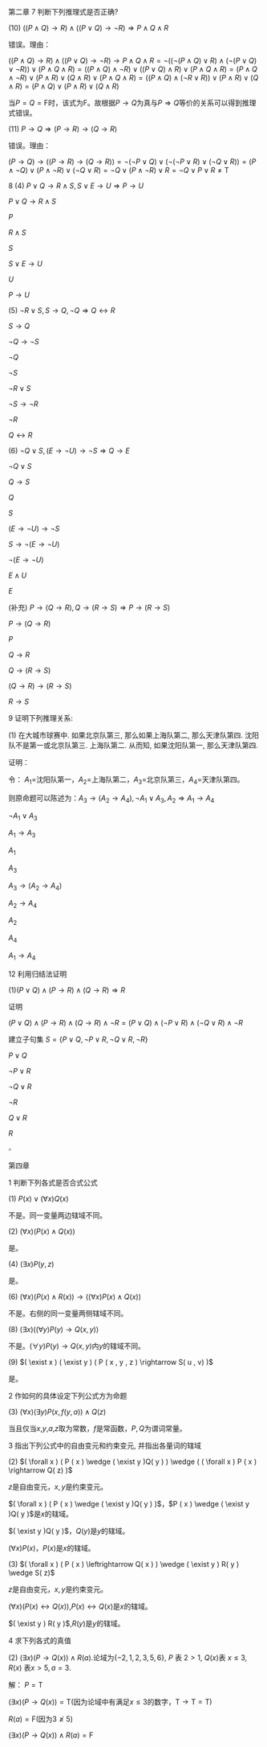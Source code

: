 第二章 
7 判断下列推理式是否正确?

(10) $((P\wedge Q)\rightarrow R)\wedge ( ( P\vee Q)\rightarrow \neg R)\Rightarrow P\wedge Q\wedge R$

错误。理由：

$((P\wedge Q)\rightarrow R)\wedge (( P\vee Q)\rightarrow \neg R)\rightarrow P\wedge Q\wedge R=\neg ((\neg (P\wedge Q)\vee R)\wedge (\neg ( P\vee Q)\vee \neg R))\vee (P\wedge Q\wedge R)=((P\wedge Q)\wedge \neg R)\vee((P\vee Q)\wedge R)\vee(P\wedge Q\wedge R)=(P\wedge Q\wedge \neg R)\vee(P\wedge R)\vee(Q\wedge R)\vee(P\wedge Q\wedge R)=((P\wedge Q)\wedge(\neg R\vee R))\vee(P\wedge R)\vee(Q\wedge R)=(P\wedge Q)\vee (P\wedge R)\vee(Q\wedge R)$

当$P=Q=\text{F}$时，该式为$\text{F}$。故根据$P\rightarrow Q$为真与$P\Rightarrow Q$等价的关系可以得到推理式错误。

(11) $P \rightarrow Q \Rightarrow ( P \rightarrow R) \rightarrow (Q \rightarrow R)$

错误。理由：

$(P \rightarrow Q) \rightarrow (( P \rightarrow R) \rightarrow (Q \rightarrow R))=\neg (\neg P\vee Q)\vee(\neg(\neg P\vee R)\vee (\neg Q\vee R))=(P\wedge \neg Q)\vee(P\wedge \neg R)\vee(\neg Q\vee R)=\neg Q\vee (P\wedge \neg R)\vee R=\neg Q\vee P\vee R\neq \text{T}$

8 
(4) $P \vee Q\rightarrow R\wedge S, S\vee E \rightarrow U \Rightarrow P \rightarrow U$

$P \vee Q\rightarrow R\wedge S$

$P$

$R\wedge S$

$S$

$S\vee E \rightarrow U$

$U$

$P\rightarrow U$

(5) $\neg R\vee S, S\rightarrow Q, \neg Q\Rightarrow Q \leftrightarrow R$

$S\rightarrow Q$

$\neg Q\rightarrow \neg S$

$\neg Q$

$\neg S$

$\neg R\vee S$

$\neg S \rightarrow \neg R$

$\neg R$

$Q\leftrightarrow R$

(6) $\neg Q\vee S, ( E\rightarrow \neg U)\rightarrow \neg S\Rightarrow Q\rightarrow E$

$\neg Q\vee S$

$Q\rightarrow S$

$Q$

$S$

$( E\rightarrow \neg U)\rightarrow \neg S$

$S\rightarrow \neg (E\rightarrow \neg U)$

$\neg (E\rightarrow \neg U)$

$E\wedge U$

$E$

(补充) $P\rightarrow (Q\rightarrow R),Q\rightarrow (R\rightarrow S)\Rightarrow P\rightarrow (R\rightarrow S)$

$P\rightarrow (Q\rightarrow R)$

$P$

$Q\rightarrow R$

$Q\rightarrow (R\rightarrow S)$

$(Q\rightarrow R)\rightarrow (R\rightarrow S)$

$R\rightarrow S$

9 证明下列推理关系:

(1) 在大城市球赛中. 如果北京队第三, 那么如果上海队第二, 那么天津队第四. 沈阳队不是第一或北京队第三. 上海队第二. 从而知, 如果沈阳队第一, 那么天津队第四.

证明：

令：
$A_1=$沈阳队第一，$A_2=$上海队第二，$A_3=$北京队第三，$A_4=$天津队第四。

则原命题可以陈述为：$A_3\rightarrow (A_2\rightarrow A_4),\neg A_1\vee A_3,A_2\Rightarrow A_1\rightarrow A_4$

$\neg A_1\vee A_3$

$A_1\rightarrow A_3$

$A_1$

$A_3$

$A_3\rightarrow (A_2\rightarrow A_4)$

$A_2\rightarrow A_4$

$A_2$

$A_4$

$A_1\rightarrow A_4$

12 利用归结法证明

(1)$( P \vee Q) \wedge ( P \rightarrow R) \wedge (Q\rightarrow R)\Rightarrow R$

证明

$( P \vee Q) \wedge ( P \rightarrow R) \wedge (Q\rightarrow R)\wedge \neg R=( P \vee Q) \wedge ( \neg P \vee R) \wedge (\neg Q\vee R)\wedge \neg R$

建立子句集
$S=\{ P \vee Q, \neg P \vee R, \neg Q\vee R, \neg R \}$

$P \vee Q$

$\neg P \vee R$

$\neg Q\vee R$

$\neg R$

$Q\vee R$

$R$

$\square$

第四章

1 判断下列各式是否合式公式

(1) $P ( x ) \vee(\forall x )Q( x )$

不是。同一变量两边辖域不同。

(2) $( \forall x ) ( P ( x ) \wedge Q( x ) )$

是。

(4) $( \exists x ) P ( y , z )$

是。

(6) $( \forall x ) ( P ( x ) \wedge R( x ) ) \rightarrow ( ( \forall x ) P ( x ) \wedge Q( x ) )$

不是。右侧的同一变量两侧辖域不同。

(8) $( \exists x ) ( ( \forall y) P ( y) \rightarrow  Q( x , y ) )$

不是。$( \forall y) P ( y) \rightarrow  Q( x , y )$内$y$的辖域不同。

(9) $( \exist x ) ( \exist y ) ( P ( x , y , z ) \rightarrow S( u , v) )$

是。

2 作如何的具体设定下列公式方为命题

(3) $( \forall x ) ( \exists y ) P ( x , f ( y , a ) ) \wedge Q( z)$

当且仅当$x$,$y$,$a$,$z$取为常数，$f$是常函数，$P,Q$为谓词常量。

3 指出下列公式中的自由变元和约束变元, 并指出各量词的辖域

(2) $( \forall x ) ( P ( x ) \wedge ( \exist y )Q( y ) ) \wedge ( ( \forall x ) P ( x ) \rightarrow Q( z) )$

$z$是自由变元，$x,y$是约束变元。

$( \forall x ) ( P ( x ) \wedge ( \exist y )Q( y ) )$，$P ( x ) \wedge ( \exist y )Q( y )$是$x$的辖域。

$( \exist y )Q( y )$，$Q( y )$是$y$的辖域。

$( \forall x ) P ( x )$，$P ( x )$是$x$的辖域。

(3) $( \forall x ) ( P ( x ) \leftrightarrow Q( x ) ) \wedge ( \exist y ) R( y ) \wedge S( z)$

$z$是自由变元，$x,y$是约束变元。

$( \forall x ) ( P ( x ) \leftrightarrow Q( x ) )$,$P ( x ) \leftrightarrow Q( x )$是$x$的辖域。

$( \exist y ) R( y )$,$R( y )$是$y$的辖域。

4 求下列各式的真值

(2) $( \exists x ) ( P\rightarrow Q( x ) ) \wedge R( a )$.论域为$\{- 2, 1, 2, 3, 5, 6\}$, $P$ 表 $2> 1$, $Q( x )$表 $x \leq 3$, $R( x )$ 表$x > 5,a= 3$.

解：
$P=\text{T}$

$(\exists x)(P\rightarrow Q( x ))=\text{T}$(因为论域中有满足$x \leq 3$的数字，$\text{T}\rightarrow \text{T}=\text{T}$)

$R(a)=\text{F}$(因为$3\ngeq 5$)

$( \exists x ) ( P\rightarrow Q( x ) ) \wedge R( a )=\text{F}$

